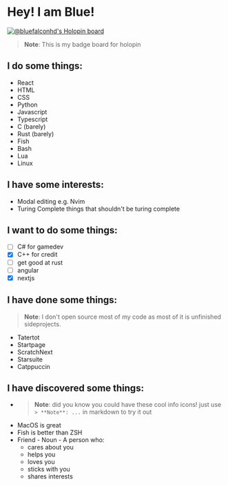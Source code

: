 # Hey! I am Blue!

[![@bluefalconhd's Holopin board](https://holopin.me/bluefalconhd)](https://holopin.io/@bluefalconhd)
> **Note**: This is my badge board for holopin

## I do some things:
- React 
- HTML
- CSS
- Python
- Javascript
- Typescript
- C (barely)
- Rust (barely)
- Fish
- Bash
- Lua
- Linux
## I have some interests:
- Modal editing e.g. Nvim
- Turing Complete things that shouldn't be turing complete
## I want to do some things:
- [ ] C# for gamedev
- [x] C++ for credit
- [ ] get good at rust
- [ ] angular
- [x] nextjs
## I have done some things:
> **Note**: I don't open source most of my code as most of it is unfinished sideprojects.
- Tatertot
- Startpage
- ScratchNext
- Starsuite
- Catppuccin


## I have discovered some things:
- > **Note**: did you know you could have these cool info icons! just use `> **Note**: ...` in markdown to try it out
- MacOS is great
- Fish is better than ZSH
- Friend - Noun -
  A person who:
  - cares about you
  - helps you
  - loves you
  - sticks with you
  - shares interests
